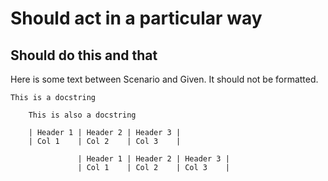 # Should act in a particular way

## Should do this and that

Here is some text between Scenario and Given. It should not be formatted.

```
This is a docstring
```

```
    This is also a docstring
```

```
    | Header 1 | Header 2 | Header 3 |
    | Col 1    | Col 2    | Col 3    |

               | Header 1 | Header 2 | Header 3 |
               | Col 1    | Col 2    | Col 3    |
```

